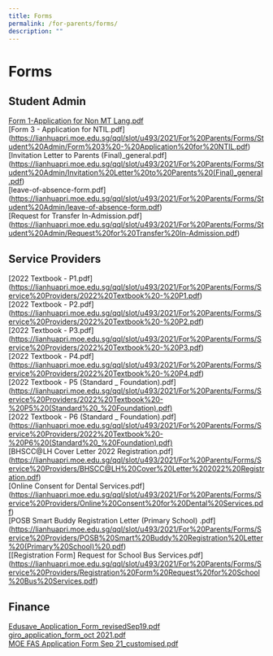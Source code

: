 ```yaml
---
title: Forms
permalink: /for-parents/forms/
description: ""
---
```

# Forms
<a href="/files/Forms/" target="_blank"></a>
## Student Admin

<a href="/files/Forms/Form%201-Application%20for%20Non%20MT%20Lang.pdf" target="_blank">Form 1-Application for Non MT Lang.pdf</a>   
[Form 3 - Application for NTIL.pdf]<a href="/files/Form/" target="_blank"></a>(https://lianhuapri.moe.edu.sg/qql/slot/u493/2021/For%20Parents/Forms/Student%20Admin/Form%203%20-%20Application%20for%20NTIL.pdf)  
[Invitation Letter to Parents (Final)\_general.pdf]<a href="/files/Form/" target="_blank"></a>(https://lianhuapri.moe.edu.sg/qql/slot/u493/2021/For%20Parents/Forms/Student%20Admin/Invitation%20Letter%20to%20Parents%20(Final)_general.pdf)  
[leave-of-absence-form.pdf]<a href="/files/Form/" target="_blank"></a>(https://lianhuapri.moe.edu.sg/qql/slot/u493/2021/For%20Parents/Forms/Student%20Admin/leave-of-absence-form.pdf)  
[Request for Transfer In-Admission.pdf]<a href="/files/Form/" target="_blank"></a>(https://lianhuapri.moe.edu.sg/qql/slot/u493/2021/For%20Parents/Forms/Student%20Admin/Request%20for%20Transfer%20In-Admission.pdf)  

## Service Providers

[2022 Textbook - P1.pdf]<a href="/files/Form/" target="_blank"></a>(https://lianhuapri.moe.edu.sg/qql/slot/u493/2021/For%20Parents/Forms/Service%20Providers/2022%20Textbook%20-%20P1.pdf)  
[2022 Textbook - P2.pdf]<a href="/files/Form/" target="_blank"></a>(https://lianhuapri.moe.edu.sg/qql/slot/u493/2021/For%20Parents/Forms/Service%20Providers/2022%20Textbook%20-%20P2.pdf)  
[2022 Textbook - P3.pdf]<a href="/files/Form/" target="_blank"></a>(https://lianhuapri.moe.edu.sg/qql/slot/u493/2021/For%20Parents/Forms/Service%20Providers/2022%20Textbook%20-%20P3.pdf)  
[2022 Textbook - P4.pdf]<a href="/files/Form/" target="_blank"></a>(https://lianhuapri.moe.edu.sg/qql/slot/u493/2021/For%20Parents/Forms/Service%20Providers/2022%20Textbook%20-%20P4.pdf)  
[2022 Textbook - P5 (Standard \_ Foundation).pdf]<a href="/files/Form/" target="_blank"></a>(https://lianhuapri.moe.edu.sg/qql/slot/u493/2021/For%20Parents/Forms/Service%20Providers/2022%20Textbook%20-%20P5%20(Standard%20_%20Foundation).pdf)  
[2022 Textbook - P6 (Standard \_ Foundation).pdf]<a href="/files/Form/" target="_blank"></a>(https://lianhuapri.moe.edu.sg/qql/slot/u493/2021/For%20Parents/Forms/Service%20Providers/2022%20Textbook%20-%20P6%20(Standard%20_%20Foundation).pdf)  
[BHSCC@LH Cover Letter 2022 Registration.pdf]<a href="/files/Form/" target="_blank"></a>(https://lianhuapri.moe.edu.sg/qql/slot/u493/2021/For%20Parents/Forms/Service%20Providers/BHSCC@LH%20Cover%20Letter%202022%20Registration.pdf)  
[Online Consent for Dental Services.pdf]<a href="/files/Form/" target="_blank"></a>(https://lianhuapri.moe.edu.sg/qql/slot/u493/2021/For%20Parents/Forms/Service%20Providers/Online%20Consent%20for%20Dental%20Services.pdf)  
[POSB Smart Buddy Registration Letter (Primary School) .pdf]<a href="/files/Form/" target="_blank"></a>(https://lianhuapri.moe.edu.sg/qql/slot/u493/2021/For%20Parents/Forms/Service%20Providers/POSB%20Smart%20Buddy%20Registration%20Letter%20(Primary%20School)%20.pdf)  
[\[Registration Form\] Request for School Bus Services.pdf]<a href="/files/Form/" target="_blank"></a>(https://lianhuapri.moe.edu.sg/qql/slot/u493/2021/For%20Parents/Forms/Service%20Providers/Registration%20Form%20Request%20for%20School%20Bus%20Services.pdf)  

## Finance

<a href="/files/Forms/Edusave_Application_Form_revisedSep19.pdf" target="_blank">Edusave_Application_Form_revisedSep19.pdf</a>    
<a href="/files/Forms/giro_application_form_oct%202021.pdf" target="_blank">giro_application_form_oct 2021.pdf</a>     
<a href="/files/Forms/MOE%20FAS%20Application%20Form%20Sep%2021_customised.pdf" target="_blank">MOE FAS Application Form Sep 21_customised.pdf</a>